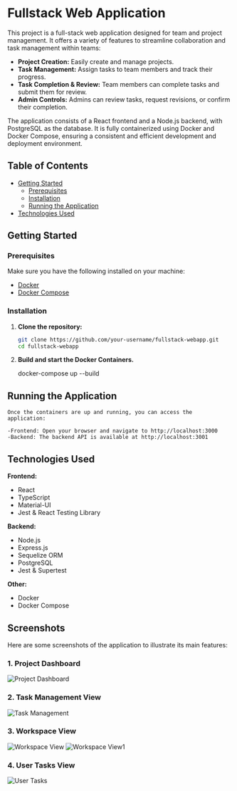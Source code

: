 # Fullstack Web Application

This project is a full-stack web application designed for team and project management. It offers a variety of features to streamline collaboration and task management within teams:

- **Project Creation:** Easily create and manage projects.
- **Task Management:** Assign tasks to team members and track their progress.
- **Task Completion & Review:** Team members can complete tasks and submit them for review.
- **Admin Controls:** Admins can review tasks, request revisions, or confirm their completion.

The application consists of a React frontend and a Node.js backend, with PostgreSQL as the database. It is fully containerized using Docker and Docker Compose, ensuring a consistent and efficient development and deployment environment.


## Table of Contents

- [Getting Started](#getting-started)
  - [Prerequisites](#prerequisites)
  - [Installation](#installation)
  - [Running the Application](#running-the-application)
- [Technologies Used](#technologies-used)

## Getting Started

### Prerequisites

Make sure you have the following installed on your machine:

- [Docker](https://www.docker.com/get-started)
- [Docker Compose](https://docs.docker.com/compose/install/)

### Installation

1. **Clone the repository:**

   ```bash
   git clone https://github.com/your-username/fullstack-webapp.git
   cd fullstack-webapp

2. **Build and start the Docker Containers.**

    docker-compose up --build

## Running the Application

    Once the containers are up and running, you can access the application:

    -Frontend: Open your browser and navigate to http://localhost:3000
    -Backend: The backend API is available at http://localhost:3001

## Technologies Used

**Frontend:**
- React
- TypeScript
- Material-UI
- Jest & React Testing Library

**Backend:**
- Node.js
- Express.js
- Sequelize ORM
- PostgreSQL
- Jest & Supertest

**Other:**
- Docker
- Docker Compose

## Screenshots

Here are some screenshots of the application to illustrate its main features:

### 1. Project Dashboard
![Project Dashboard](images/app.png)

### 2. Task Management View
![Task Management](images/addtask.png)

### 3. Workspace View
![Workspace View](images/workspace.png)
![Workspace View1](images/edit_w.png)

### 4. User Tasks View
![User Tasks](images/usertask.png)
